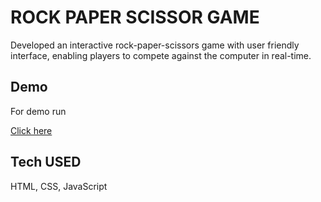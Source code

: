 
# ROCK PAPER SCISSOR GAME

Developed an interactive rock-paper-scissors game with user friendly interface, enabling players to compete against the computer in real-time.


## Demo

For demo run

[Click here](https://rps-game-seven.vercel.app/)

## Tech USED

HTML, CSS, JavaScript

